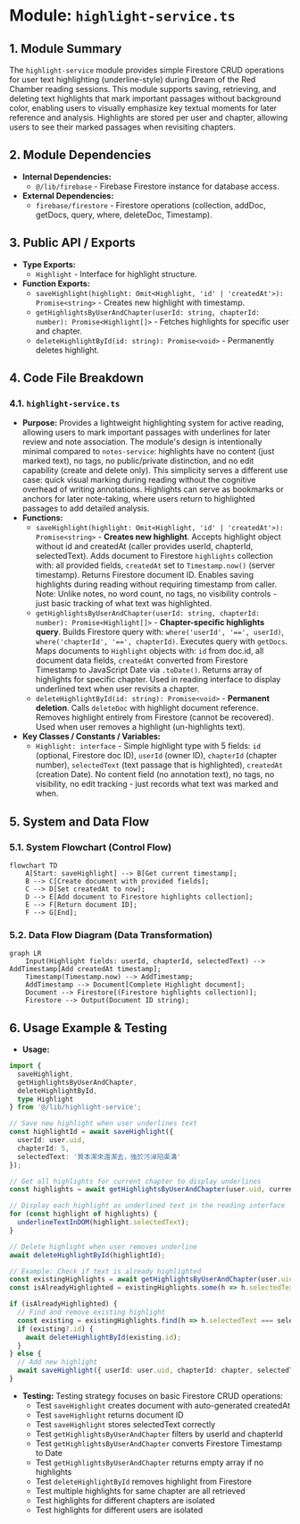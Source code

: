 # Module: `highlight-service.ts`

## 1. Module Summary

The `highlight-service` module provides simple Firestore CRUD operations for user text highlighting (underline-style) during Dream of the Red Chamber reading sessions. This module supports saving, retrieving, and deleting text highlights that mark important passages without background color, enabling users to visually emphasize key textual moments for later reference and analysis. Highlights are stored per user and chapter, allowing users to see their marked passages when revisiting chapters.

## 2. Module Dependencies

* **Internal Dependencies:**
  * `@/lib/firebase` - Firebase Firestore instance for database access.
* **External Dependencies:**
  * `firebase/firestore` - Firestore operations (collection, addDoc, getDocs, query, where, deleteDoc, Timestamp).

## 3. Public API / Exports

* **Type Exports:**
  * `Highlight` - Interface for highlight structure.
* **Function Exports:**
  * `saveHighlight(highlight: Omit<Highlight, 'id' | 'createdAt'>): Promise<string>` - Creates new highlight with timestamp.
  * `getHighlightsByUserAndChapter(userId: string, chapterId: number): Promise<Highlight[]>` - Fetches highlights for specific user and chapter.
  * `deleteHighlightById(id: string): Promise<void>` - Permanently deletes highlight.

## 4. Code File Breakdown

### 4.1. `highlight-service.ts`

* **Purpose:** Provides a lightweight highlighting system for active reading, allowing users to mark important passages with underlines for later review and note association. The module's design is intentionally minimal compared to `notes-service`: highlights have no content (just marked text), no tags, no public/private distinction, and no edit capability (create and delete only). This simplicity serves a different use case: quick visual marking during reading without the cognitive overhead of writing annotations. Highlights can serve as bookmarks or anchors for later note-taking, where users return to highlighted passages to add detailed analysis.
* **Functions:**
    * `saveHighlight(highlight: Omit<Highlight, 'id' | 'createdAt'>): Promise<string>` - **Creates new highlight**. Accepts highlight object without id and createdAt (caller provides userId, chapterId, selectedText). Adds document to Firestore `highlights` collection with: all provided fields, `createdAt` set to `Timestamp.now()` (server timestamp). Returns Firestore document ID. Enables saving highlights during reading without requiring timestamp from caller. Note: Unlike notes, no word count, no tags, no visibility controls - just basic tracking of what text was highlighted.
    * `getHighlightsByUserAndChapter(userId: string, chapterId: number): Promise<Highlight[]>` - **Chapter-specific highlights query**. Builds Firestore query with: `where('userId', '==', userId)`, `where('chapterId', '==', chapterId)`. Executes query with `getDocs`. Maps documents to `Highlight` objects with: `id` from doc.id, all document data fields, `createdAt` converted from Firestore Timestamp to JavaScript Date via `.toDate()`. Returns array of highlights for specific chapter. Used in reading interface to display underlined text when user revisits a chapter.
    * `deleteHighlightById(id: string): Promise<void>` - **Permanent deletion**. Calls `deleteDoc` with highlight document reference. Removes highlight entirely from Firestore (cannot be recovered). Used when user removes a highlight (un-highlights text).
* **Key Classes / Constants / Variables:**
    * `Highlight: interface` - Simple highlight type with 5 fields: `id` (optional, Firestore doc ID), `userId` (owner ID), `chapterId` (chapter number), `selectedText` (text passage that is highlighted), `createdAt` (creation Date). No content field (no annotation text), no tags, no visibility, no edit tracking - just records what text was marked and when.

## 5. System and Data Flow

### 5.1. System Flowchart (Control Flow)

```mermaid
flowchart TD
    A[Start: saveHighlight] --> B[Get current timestamp];
    B --> C[Create document with provided fields];
    C --> D[Set createdAt to now];
    D --> E[Add document to Firestore highlights collection];
    E --> F[Return document ID];
    F --> G[End];
```

### 5.2. Data Flow Diagram (Data Transformation)

```mermaid
graph LR
    Input(Highlight fields: userId, chapterId, selectedText) --> AddTimestamp[Add createdAt timestamp];
    Timestamp(Timestamp.now) --> AddTimestamp;
    AddTimestamp --> Document[Complete Highlight document];
    Document --> Firestore[(Firestore highlights collection)];
    Firestore --> Output(Document ID string);
```

## 6. Usage Example & Testing

* **Usage:**
```typescript
import {
  saveHighlight,
  getHighlightsByUserAndChapter,
  deleteHighlightById,
  type Highlight
} from '@/lib/highlight-service';

// Save new highlight when user underlines text
const highlightId = await saveHighlight({
  userId: user.uid,
  chapterId: 5,
  selectedText: '質本潔來還潔去，強於污淖陷渠溝'
});

// Get all highlights for current chapter to display underlines
const highlights = await getHighlightsByUserAndChapter(user.uid, currentChapter);

// Display each highlight as underlined text in the reading interface
for (const highlight of highlights) {
  underlineTextInDOM(highlight.selectedText);
}

// Delete highlight when user removes underline
await deleteHighlightById(highlightId);

// Example: Check if text is already highlighted
const existingHighlights = await getHighlightsByUserAndChapter(user.uid, chapter);
const isAlreadyHighlighted = existingHighlights.some(h => h.selectedText === selectedText);

if (isAlreadyHighlighted) {
  // Find and remove existing highlight
  const existing = existingHighlights.find(h => h.selectedText === selectedText);
  if (existing?.id) {
    await deleteHighlightById(existing.id);
  }
} else {
  // Add new highlight
  await saveHighlight({ userId: user.uid, chapterId: chapter, selectedText });
}
```
* **Testing:** Testing strategy focuses on basic Firestore CRUD operations:
  - Test `saveHighlight` creates document with auto-generated createdAt
  - Test `saveHighlight` returns document ID
  - Test `saveHighlight` stores selectedText correctly
  - Test `getHighlightsByUserAndChapter` filters by userId and chapterId
  - Test `getHighlightsByUserAndChapter` converts Firestore Timestamp to Date
  - Test `getHighlightsByUserAndChapter` returns empty array if no highlights
  - Test `deleteHighlightById` removes highlight from Firestore
  - Test multiple highlights for same chapter are all retrieved
  - Test highlights for different chapters are isolated
  - Test highlights for different users are isolated
